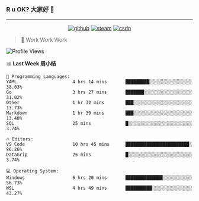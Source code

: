 ### R u OK? 大家好 👋

___

<p align="center">
  <a href="https://bigkjp97.github.io/"><img src="https://img.shields.io/badge/-GitPage-lightgrey" alt="github"></a>
  <a href="https://steamcommunity.com/id/bigkjp/"><img src="https://img.shields.io/badge/-Steam-black" alt="steam"></a>
  <a href="https://blog.csdn.net/qq_38986088"><img src="https://img.shields.io/badge/CSDN-cf000e" alt="csdn"></a>
</p>

> 🧟 Work Work Work

<!--START_SECTION:kjp readme-->
![Profile Views](http://img.shields.io/badge/Mi%20Amigos%E2%99%82%EF%B8%8F-1-ff69b4)

📊 **Last Week 周小结** 

```text
💬 Programming Languages: 
YAML                     4 hrs 14 mins       █████████░░░░░░░░░░░░░░░░   38.03% 
Go                       3 hrs 27 mins       ███████░░░░░░░░░░░░░░░░░░   31.02% 
Other                    1 hr 32 mins        ███░░░░░░░░░░░░░░░░░░░░░░   13.73% 
Markdown                 1 hr 30 mins        ███░░░░░░░░░░░░░░░░░░░░░░   13.48% 
SQL                      25 mins             █░░░░░░░░░░░░░░░░░░░░░░░░   3.74%

🔥 Editors: 
VS Code                  10 hrs 45 mins      ████████████████████████░   96.26% 
DataGrip                 25 mins             █░░░░░░░░░░░░░░░░░░░░░░░░   3.74%

💻 Operating System: 
Windows                  6 hrs 20 mins       ██████████████░░░░░░░░░░░   56.73% 
WSL                      4 hrs 49 mins       ██████████░░░░░░░░░░░░░░░   43.27%

```


<!--END_SECTION:kjp readme-->

<!--
**bigkjp97/bigkjp97** is a ✨ _special_ ✨ repository because its `README.md` (this file) appears on your GitHub profile.

Here are some ideas to get you started:

- 🔭 I’m currently working on ...
- 🌱 I’m currently learning ...
- 👯 I’m looking to collaborate on ...
- 🤔 I’m looking for help with ...
- 💬 Ask me about ...
- 📫 How to reach me: ...
- 😄 Pronouns: ...
- ⚡ Fun fact: ... -->
